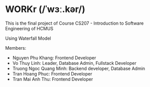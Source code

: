 # WORKr (/ˈwɜː.kər/)

This is the final project of Course CS207 - Introduction to Software Engineering of HCMUS

Using Waterfall Model

Members:
- Nguyen Phu Khang: Frontend Developer
- Vo Thuy Linh: Leader, Database Admin, Fullstack Developer
- Truong Ngoc Quang Minh: Backend developer, Database Admin
- Tran Hoang Phuc: Frontend Developer
- Tran Mai Anh Thu: Frontend Developer
